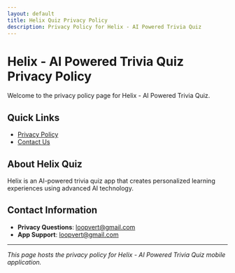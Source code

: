```yaml
---
layout: default
title: Helix Quiz Privacy Policy
description: Privacy Policy for Helix - AI Powered Trivia Quiz
---
```


# Helix - AI Powered Trivia Quiz Privacy Policy

Welcome to the privacy policy page for Helix - AI Powered Trivia Quiz.

## Quick Links

- [Privacy Policy](privacy-policy.html)
- [Contact Us](#contact)

## About Helix Quiz

Helix is an AI-powered trivia quiz app that creates personalized learning experiences using advanced AI technology.

## Contact Information

- **Privacy Questions**: [loopvert@gmail.com](mailto:loopvert@gmail.com)
- **App Support**: [loopvert@gmail.com](mailto:loopvert@gmail.com)

---

*This page hosts the privacy policy for Helix - AI Powered Trivia Quiz mobile application.*
